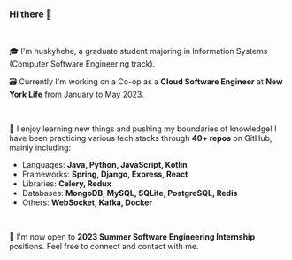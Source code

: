 ### Hi there 👋

<br>

🎓 I'm huskyhehe, a graduate student majoring in Information Systems (Computer Software Engineering track).

🗃 Currently I'm working on a Co-op as a **Cloud Software Engineer** at **New York Life** from January to May 2023. 
<!-- My main work includes:
  - Boost sales agents efficiency by implementing the Retirement Assessment Module of an insurance planning and recommendation tool which ranks 6th most frequently used application using **JavaScript** (Node.js, React, Redux) at Digital Research & Development Lab.
  - Consume **Java Spring** & **PostgreSQL** **RESTful** services using Axios. 
  - Monitor performance by sending logs to **AWS CloudWatch**. -->
  
<br>

👀 I enjoy learning new things and pushing my boundaries of knowledge! I have been practicing various tech stacks through **40+ repos** on GitHub, mainly including:
 - Languages: **Java, Python, JavaScript, Kotlin**
 - Frameworks: **Spring, Django, Express, React**
 - Libraries: **Celery, Redux**
 - Databases: **MongoDB, MySQL, SQLite, PostgreSQL, Redis**
 - Others: **WebSocket, Kafka, Docker**
<!-- You can find my repos using tags such as:
  - **[#cracking-frameworks](https://github.com/topics/cracking-frameworks)**:
    - **Java**: Spring, Kafka
    - **Python**: Django, Django Channels, Celery, Flask ...
    - **Javascript**: React, Express, Redux, Axios ... 
    - **Kotlin**
  - Redis, Kafka ... -->
  
<br>

🤗 I'm now open to **2023 Summer Software Engineering Internship** positions. Feel free to connect and contact with me.

<!--
**huskyhehe/huskyhehe** is a ✨ _special_ ✨ repository because its `README.md` (this file) appears on your GitHub profile.

Here are some ideas to get you started:

- 🔭 I’m currently working on ...
- 🌱 I’m currently learning ...
- 👯 I’m looking to collaborate on ...
- 🤔 I’m looking for help with ...
- 💬 Ask me about ...
- 📫 How to reach me: ...
- 😄 Pronouns: ...
- ⚡ Fun fact: ...
-->
